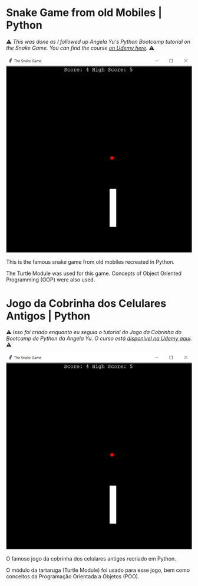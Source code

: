 # Snake Game from old Mobiles | Python

⚠️ _This was done as I followed up Angela Yu's Python Bootcamp tutorial on the Snake Game. You can find the course [on Udemy here](https://www.udemy.com/course/100-days-of-code/)._ ⚠️

![desktop version of the old mobile snake game](BC_snake_game.png)

This is the famous snake game from old mobiles recreated in Python.

The Turtle Module was used for this game. Concepts of Object Oriented Programming (OOP) were also used.

# Jogo da Cobrinha dos Celulares Antigos | Python

 ⚠️ _Isso foi criado enquanto eu seguia o tutorial do Jogo da Cobrinha do Bootcamp de Python da Angela Yu. O curso está [disponível na Udemy aqui](https://www.udemy.com/course/100-days-of-code/)_. ⚠️

![desktop version of the old mobile snake game](BC_snake_game.png)

O famoso jogo da cobrinha dos celulares antigos recriado em Python.

O módulo da tartaruga (Turtle Module) foi usado para esse jogo, bem como conceitos da Programação Orientada a Objetos (POO).
